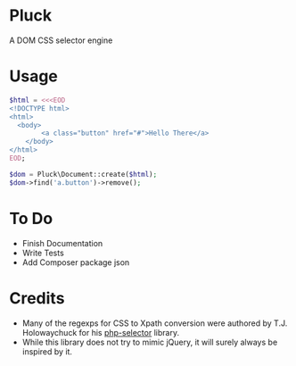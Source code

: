# Pluck

A DOM CSS selector engine

# Usage

```php
$html = <<<EOD
<!DOCTYPE html>
<html>
  <body>
		<a class="button" href="#">Hello There</a>
	</body>
</html>
EOD;

$dom = Pluck\Document::create($html);
$dom->find('a.button')->remove();

```

# To Do

- Finish Documentation
- Write Tests
- Add Composer package json

# Credits

- Many of the regexps for CSS to Xpath conversion were authored by T.J. Holowaychuck for his [php-selector](https://github.com/imarc/php-selector) library.
- While this library does not try to mimic jQuery, it will surely always be inspired by it.
